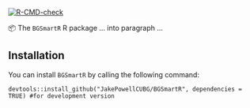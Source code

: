 <!-- badges: start -->
  [![R-CMD-check](https://github.com/JakePowellCUBG/BGSmartR/actions/workflows/R-CMD-check.yaml/badge.svg)](https://github.com/JakePowellCUBG/BGSmartR/actions/workflows/R-CMD-check.yaml)
  <!-- badges: end -->

📦 The `BGSmartR` R package ... into paragraph ...

## Installation
You can install `BGSmartR` by calling the following command:
```{r}
devtools::install_github("JakePowellCUBG/BGSmartR", dependencies = TRUE) #for development version
```
